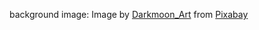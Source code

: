 background image: Image by <a href="https://pixabay.com/users/darkmoon_art-1664300/?utm_source=link-attribution&amp;utm_medium=referral&amp;utm_campaign=image&amp;utm_content=3408811">Darkmoon_Art</a> from <a href="https://pixabay.com/?utm_source=link-attribution&amp;utm_medium=referral&amp;utm_campaign=image&amp;utm_content=3408811">Pixabay</a>